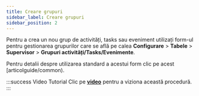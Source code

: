 ```yaml
---
title: Creare grupuri
sidebar_label: Creare grupuri
sidebar_position: 2
---
```


Pentru a crea un nou grup de activități, tasks sau eveniment utilizați form-ul pentru gestionarea grupurilor care se află pe calea **Configurare** > **Tabele** > **Supervisor** > **Grupuri activități/Tasks/Evenimente**.

Pentru detalii despre utilizarea standard a acestui form clic pe acest [articolguide/common).

:::success Video Tutorial
Clic pe **[video](https://youtu.be/0uN-0p1vQXw)** pentru a viziona această procedură.
:::